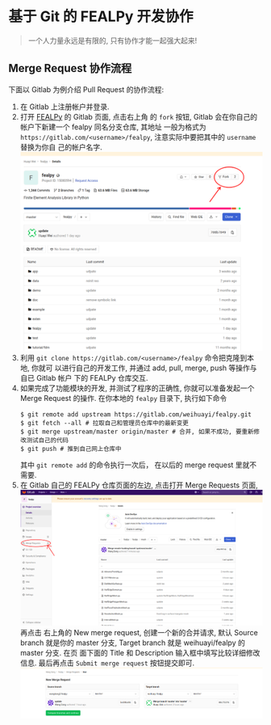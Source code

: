 # 基于 Git 的 FEALPy 开发协作


> 一个人力量永远是有限的, 只有协作才能一起强大起来!


## Merge Request 协作流程

下面以 Gitlab 为例介绍 Pull Request 的协作流程:

1. 在 Gitlab 上注册帐户并登录.
2. 打开 [FEALPy](https://gitlab.com/weihuayi/fealpy) 的 Gitlab 页面, 点击右上角
   的 `fork` 按钮, Gitlab 会在你自己的帐户下新建一个 fealpy 同名分支仓库, 其地址
   一般为格式为 `https://gitlab.com/<username>/fealpy`, 注意实际中要把其中的
   `username` 替换为你自 己的帐户名字.
   ![Fork 一个 FEALPy 的分支](./figures/fork.jpg)
3. 利用 `git clone https://gitlab.com/<username>/fealpy` 命令把克隆到本地, 你就可
   以进行自己的开发工作, 并通过 add, pull, merge, push 等操作与自已 Gitlab 帐户
   下的 FEALPy 仓库交互.
4. 如果完成了功能模块的开发, 并测试了程序的正确性, 你就可以准备发起一个 Merge 
   Request 的操作. 在你本地的 `fealpy` 目录下, 执行如下命令
   ```
   $ git remote add upstream https://gitlab.com/weihuayi/fealpy.git
   $ git fetch --all # 拉取自己和管理员仓库中的最新变更
   $ git merge upstream/master origin/master # 合并, 如果不成功, 要重新修改测试自己的代码
   $ git push # 推到自己网上仓库中
   ```
   其中 `git remote add` 的命令执行一次后， 在以后的 merge request 里就不需要.
5. 在 Gitlab 自己的 FEALPy 仓库页面的左边, 点击打开 Merge Requests 页面, 
   ![](./figures/merge_request.jpg)
   再点击 右上角的 New merge request, 创建一个新的合并请求, 默认 Source branch
   就是你的 master 分支, Target branch 就是 weihuayi/fealpy 的 master 分支. 在页
   面下面的 Title 和 Description 输入框中填写比较详细修改信息. 最后再点击
   `Submit merge request` 按钮提交即可. 
   ![](./figures/new_merge_request.jpg)
